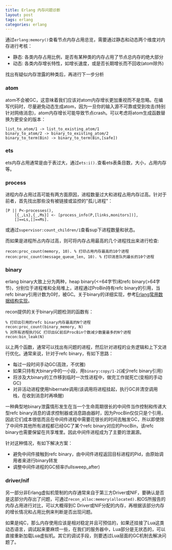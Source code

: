 ```yaml
---
title: Erlang 内存问题诊断
layout: post
tags: erlang
categories: erlang
---
```


通过`erlang:memory()`查看节点内存占用总览，需要通过静态和动态两个维度对内存进行考核：

- 静态: 各类内存占用比例，是否有某种类的内存占用了节点总内存的绝大部分
- 动态: 各类内存增长特性，如增长速度，或是否长期增长而不回收(atom除外)

找出有疑似内存泄露的种类后，再进行下一步分析

### atom

atom不会被GC，这意味着我们应该对atom内存增长更加重视而不是忽略。在编写代码时，尽量避免动态生成atom，因为一旦你的输入源不可靠或受到攻击(特别针对网络消息)，atom内存增长可能导致节点crash。可以考虑将atom生成函数替换为更安全的版本：

	list_to_atom/1 -> list_to_existing_atom/1
	binary_to_atom/2 -> binary_to_existing_atom/2
	binary_to_term(Bin) -> binary_to_term(Bin,[safe])
	
### ets

ets内存占用通常是由于表过大，通过`ets:i().`查看ets表条目数，大小，占用内存等。

### process

进程内存占用过高可能有两方面原因，进程数量过大和进程占用内存过高。针对于前者，首先找出那些没有被链接或监控的"孤儿进程"：

	[P || P<-processes(),
		[{_,Ls},{_,Ms}] <- [process_info(P,[links,monitors])],
		[]==Ls,[]==Ms].

或通过`supervisor:count_children/1`查看sup下进程数量和状态。

而如果是进程所占内存过高，则可将内存占用最高的几个进程找出来进行检查:

	recon:proc_count(memory, 10). % 打印占用内存最高的10个进程
	recon:proc_count(message_queue_len, 10). % 打印消息队列最长的10个进程
	
### binary

erlang binary大致上分为两种，heap binary(<=64字节)和refc binary(>64字节)，分别位于进程堆和全局堆上，进程通过ProBin持有refc binary的引用，当refc binary引用计数为0时，被GC。关于binary的详细实现，参考[Erlang常用数据结构实现][]。

recon提供的关于binary问题检测的函数有：

	% 打印出引用的refc binary内存最高的N个进程
	recon:proc_count(binary_memory, N)
	% 对所有进程执行GC 打印出GC前后ProcBin个数减少数量最多的N个进程
	recon:bin_leak(N)
	
以上两个函数，通常可以找出有问题的进程，然后针对进程的业务逻辑和上下文进行优化。通常来说，针对于refc binary，有如下思路：

- 每过一段时间手动GC(高效，不优雅)
- 如果只持有大binary中的一小段，用`binary:copy/1-2`(减少refc binary引用)
- 将涉及大binary的工作移到临时一次性进程中，做完工作就死亡(变相的手动GC)
- 对非活动进程使用hibernate调用(该调用将进程挂起，执行GC并清空调用栈，在收到消息时再唤醒)

一种典型地binary泄露情形发生在当一个生命周期很长的中间件当作控制和传递大型refc binary消息的请求控制器或消息路由器时，因为ProcBin仅仅只是个引用，因此它们成本很低而且在中间件进程中需要花很长的时间去触发GC，所以即使除了中间件其他所有进程都已经GC了某个refc binary对应的ProcBin，该refc binary也需要保留在共享堆里。因此中间件进程成为了主要的泄漏源。

针对这种情况，有如下解决方案：

- 避免中间件接触到refc binary，由中间件进程返回目标进程的Pid，由原始调用者来进行binary转发
- 调整中间件进程的GC频率(fullsweep_after)

### driver/nif

另一部分非Erlang虚拟机管制的内存通常来自于第三方Driver或NIF，要确认是否是这部分内存出了问题，可通过`recon_alloc:memory(allocated).`和OS所报告的内存占用进行对比，可以大概得到C Driver或NIF分配的内存，再根据该部分内存的增长情况和占用比例来判断是否出现问题。

如果是纯C，那么内存使用应该是相对稳定并且可预估的，如果还挂接了Lua这类动态语言，调试起来要麻烦一些，在我们的服务器中，Lua部分是无状态的，可以直接重新加载Lua虚拟机。其它的调试手段，则要透过Lua层面的GC机制去解决问题了。

[Erlang常用数据结构实现]: http://wudaijun.com/2015/12/erlang-datastructures/
